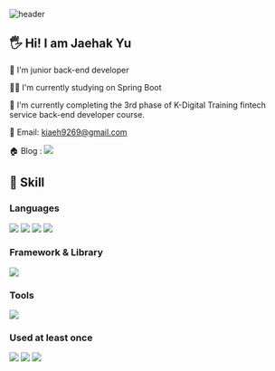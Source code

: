 ![header](https://capsule-render.vercel.app/api?type=waving&color=0000FF&height=150&section=header&text=Welcome!%20My%20Profile&fontSize=50&fontColor=FFFFFF)

## 🖐 Hi! I am Jaehak Yu

🌱 I'm junior back-end developer

👨‍💻 I'm currently studying on Spring Boot

🏅 I'm currently completing the 3rd phase of K-Digital Training fintech service back-end developer course.

📧 Email: kiaeh9269@gmail.com

🏠 Blog : <a href="https://icblue21.tistory.com/" target="_blank"><img src="https://img.shields.io/badge/DevBlog-0000FF?style=flat-square&logo=Blogger&logoColor=white"/></a>

## 🔨 Skill

### Languages
<img src="https://img.shields.io/badge/Java-0000FF?style=for-the-badge&logo=&logoColor=white"> <img src="https://img.shields.io/badge/C-A8B9CC?style=for-the-badge&logo=C&logoColor=white"> <img src="https://img.shields.io/badge/C++-00599C?style=for-the-badge&logo=C++&logoColor=white"> <img src="https://img.shields.io/badge/MySQL-4479A1?style=for-the-badge&logo=MySQL&logoColor=white">

### Framework & Library

<img src="https://img.shields.io/badge/Spring-6DB33F?style=for-the-badge&logo=Spring&logoColor=white">

### Tools


<img src="https://img.shields.io/badge/Git-F05032?style=for-the-badge&logo=Git&logoColor=white">

### Used at least once

<img src="https://img.shields.io/badge/HTML5-E34F26?style=for-the-badge&logo=HTML5&logoColor=white"> <img src="https://img.shields.io/badge/Python-3776AB?style=for-the-badge&logo=Python&logoColor=white"> <img src="https://img.shields.io/badge/AndroidStudio-3DDC84?style=for-the-badge&logo=Android Studio&logoColor=white"> 
